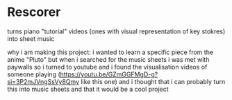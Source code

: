 # Rescorer
turns piano "tutorial" videos (ones with visual representation of key stokres) into sheet music

why i am making this project:
i wanted to learn a specific piece from the anime "Pluto" but when i searched for the music sheets i was met with paywalls
so i turned to youtube and i found the visualisation videos of someone playing (https://youtu.be/GZmGGFMgD-g?si=3P2mJVngSsVy8Qmy like this one)
and i thought that i can probably turn this into music sheets and that it would be a cool project
